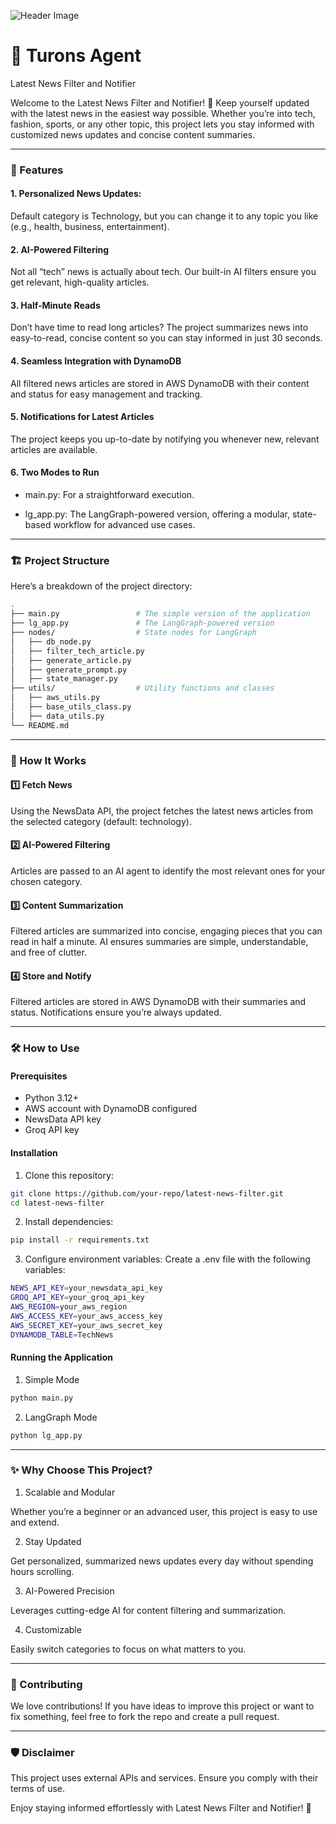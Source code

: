 ![Header Image](images/Turons%20Letter%20(1).png)

# 📰 Turons Agent
Latest News Filter and Notifier

Welcome to the Latest News Filter and Notifier! 🚀
Keep yourself updated with the latest news in the easiest way possible. Whether you’re into tech, fashion, sports, or any other topic, this project lets you stay informed with customized news updates and concise content summaries.

----

### 🌟 Features

#### 1.	Personalized News Updates:

Default category is Technology, but you can change it to any topic you like (e.g., health, business, entertainment).

#### 2.	AI-Powered Filtering

Not all “tech” news is actually about tech. Our built-in AI filters ensure you get relevant, high-quality articles.

#### 3.	Half-Minute Reads

Don’t have time to read long articles? The project summarizes news into easy-to-read, concise content so you can stay informed in just 30 seconds.

#### 4.	Seamless Integration with DynamoDB

All filtered news articles are stored in AWS DynamoDB with their content and status for easy management and tracking.

#### 5.	Notifications for Latest Articles

The project keeps you up-to-date by notifying you whenever new, relevant articles are available.
#### 6.	Two Modes to Run

- main.py: For a straightforward execution.

- lg_app.py: The LangGraph-powered version, offering a modular, state-based workflow for advanced use cases.
-----

### 🏗️ Project Structure

Here’s a breakdown of the project directory:
```bash
.
├── main.py                 # The simple version of the application
├── lg_app.py               # The LangGraph-powered version
├── nodes/                  # State nodes for LangGraph
│   ├── db_node.py          
│   ├── filter_tech_article.py 
│   ├── generate_article.py 
│   ├── generate_prompt.py  
│   ├── state_manager.py    
├── utils/                  # Utility functions and classes
│   ├── aws_utils.py        
│   ├── base_utils_class.py 
│   ├── data_utils.py       
└── README.md
```
----


### 🚀 How It Works

#### 1️⃣ Fetch News

Using the NewsData API, the project fetches the latest news articles from the selected category (default: technology).

#### 2️⃣ AI-Powered Filtering

Articles are passed to an AI agent to identify the most relevant ones for your chosen category.

#### 3️⃣ Content Summarization

Filtered articles are summarized into concise, engaging pieces that you can read in half a minute. AI ensures summaries are simple, understandable, and free of clutter.

#### 4️⃣ Store and Notify

Filtered articles are stored in AWS DynamoDB with their summaries and status. Notifications ensure you’re always updated.

----

### 🛠️ How to Use

#### Prerequisites
- Python 3.12+
- AWS account with DynamoDB configured
- NewsData API key
- Groq API key

#### Installation
1.	Clone this repository:
```bash
git clone https://github.com/your-repo/latest-news-filter.git
cd latest-news-filter
```

2.	Install dependencies:
```bash
pip install -r requirements.txt
```

3.	Configure environment variables:
Create a .env file with the following variables:

```bash
NEWS_API_KEY=your_newsdata_api_key
GROQ_API_KEY=your_groq_api_key
AWS_REGION=your_aws_region
AWS_ACCESS_KEY=your_aws_access_key
AWS_SECRET_KEY=your_aws_secret_key
DYNAMODB_TABLE=TechNews
```


#### Running the Application

1. Simple Mode
```bash
python main.py
```
2. LangGraph Mode
```bash
python lg_app.py
```
----

### ✨ Why Choose This Project?
1.	Scalable and Modular

Whether you’re a beginner or an advanced user, this project is easy to use and extend.

2.	Stay Updated

Get personalized, summarized news updates every day without spending hours scrolling.

3.	AI-Powered Precision

Leverages cutting-edge AI for content filtering and summarization.

4.	Customizable

Easily switch categories to focus on what matters to you.

----

### 🤝 Contributing

We love contributions! If you have ideas to improve this project or want to fix something, feel free to fork the repo and create a pull request.

---

### 🛡️ Disclaimer

This project uses external APIs and services. Ensure you comply with their terms of use.

Enjoy staying informed effortlessly with Latest News Filter and Notifier! 🎉